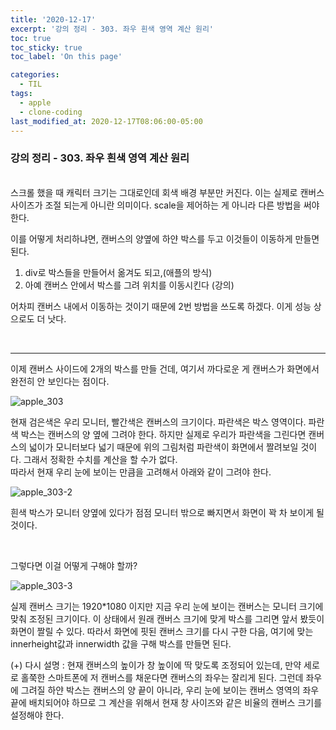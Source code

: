 ```yaml
---
title: '2020-12-17'
excerpt: '강의 정리 - 303. 좌우 흰색 영역 계산 원리'
toc: true
toc_sticky: true
toc_label: 'On this page'

categories:
  - TIL
tags:
  - apple
  - clone-coding
last_modified_at: 2020-12-17T08:06:00-05:00
---
```


### 강의 정리 - 303. 좌우 흰색 영역 계산 원리

<br />
스크롤 했을 때 캐릭터 크기는 그대로인데 회색 배경 부분만 커진다. 이는 실제로 캔버스 사이즈가 조절 되는게 아니란 의미이다.
scale을 제어하는 게 아니라 다른 방법을 써야 한다.
<br />

이를 어떻게 처리하냐면, 캔버스의 양옆에 하얀 박스를 두고 이것들이 이동하게 만들면 된다.

1.  div로 박스들을 만들어서 옮겨도 되고,(애플의 방식)
2.  아예 캔버스 안에서 박스를 그려 위치를 이동시킨다 (강의)

어차피 캔버스 내에서 이동하는 것이기 때문에 2번 방법을 쓰도록 하겠다. 이게 성능 상으로도 더 낫다.

<br />

---

이제 캔버스 사이드에 2개의 박스를 만들 건데, 여기서 까다로운 게 캔버스가 화면에서 완전히 안 보인다는 점이다.

![apple_303](https://user-images.githubusercontent.com/75867748/102463899-0a2aa500-408f-11eb-88da-f03cd7525fa2.png)

현재 검은색은 우리 모니터, 빨간색은 캔버스의 크기이다. 파란색은 박스 영역이다. 파란색 박스는 캔버스의 양 옆에 그려야 한다. 하지만 실제로 우리가 파란색을 그린다면 캔버스의 넓이가 모니터보다 넓기 때문에 위의 그림처럼 파란색이 화면에서 짤려보일 것이다. 그래서 정확한 수치를 계산을 할 수가 없다.
<br />
따라서 현재 우리 눈에 보이는 만큼을 고려해서 아래와 같이 그려야 한다.

![apple_303-2](https://user-images.githubusercontent.com/75867748/102464626-ef0c6500-408f-11eb-8639-d4004f5d3175.png)

흰색 박스가 모니터 양옆에 있다가 점점 모니터 밖으로 빠지면서 화면이 꽉 차 보이게 될 것이다.

<br />

그렇다면 이걸 어떻게 구해야 할까?

![apple_303-3](https://user-images.githubusercontent.com/75867748/102466599-912d4c80-4092-11eb-8085-000e3d7918f8.png)

실제 캔버스 크기는 1920\*1080 이지만 지금 우리 눈에 보이는 캔버스는 모니터 크기에 맞춰 조정된 크기이다. 이 상태에서 원래 캔버스 크기에 맞게 박스를 그리면 앞서 봤듯이 화면이 짤릴 수 있다. 따라서 화면에 핏된 캔버스 크기를 다시 구한 다음, 여기에 맞는 innerheight값과 innerwidth 값을 구해 박스를 만들면 된다.

(+) 다시 설명 :
현재 캔버스의 높이가 창 높이에 딱 맞도록 조정되어 있는데, 만약 세로로 홀쭉한 스마트폰에 저 캔버스를 채운다면 캔버스의 좌우는 잘리게 된다. 그런데 좌우에 그려질 하얀 박스는 캔버스의 양 끝이 아니라, 우리 눈에 보이는 캔버스 영역의 좌우 끝에 배치되어야 하므로 그 계산을 위해서 현재 창 사이즈와 같은 비율의 캔버스 크기를 설정해야 한다.

